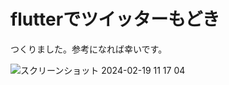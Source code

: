 # flutterでツイッターもどき

つくりました。参考になれば幸いです。

![スクリーンショット 2024-02-19 11 17 04](https://github.com/kosakae256/flutter_twitter_modoki/assets/62046881/96142ae6-324b-4659-99c3-fb5ccba7b68d)


